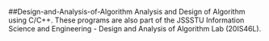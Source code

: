 ##Design-and-Analysis-of-Algorithm
Analysis and Design of Algorithm using C/C++. These programs are also part of the JSSSTU Information Science and Engineering - Design and Analysis of Algorithm Lab  (20IS46L).
